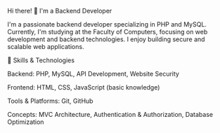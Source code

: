 Hi there! 👋 I'm a Backend Developer

I'm a passionate backend developer specializing in PHP and MySQL. Currently, I'm studying at the Faculty of Computers, focusing on web development and backend technologies. I enjoy building secure and scalable web applications.

🚀 Skills & Technologies

Backend: PHP, MySQL, API Development, Website Security

Frontend: HTML, CSS, JavaScript (basic knowledge)

Tools & Platforms: Git, GitHub

Concepts: MVC Architecture, Authentication & Authorization, Database Optimization
